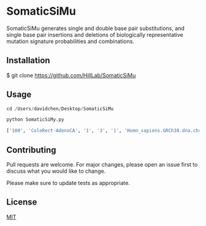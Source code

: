 # SomaticSiMu
SomaticSiMu generates single and double base pair substitutions, and single base pair insertions and deletions of biologically representative mutation signature probabilities and combinations.

## Installation

$ git clone https://github.com/HillLab/SomaticSiMu

## Usage

```python
cd /Users/davidchen/Desktop/SomaticSiMu

python SomaticSiMy.py

['100', 'ColoRect-AdenoCA', '1', '3', '1', 'Homo_sapiens.GRCh38.dna.chromosome.22.fasta', '1', '50818467', '1', '1', '1']

```

## Contributing
Pull requests are welcome. For major changes, please open an issue first to discuss what you would like to change.

Please make sure to update tests as appropriate.

## License
[MIT](https://choosealicense.com/licenses/mit/)
